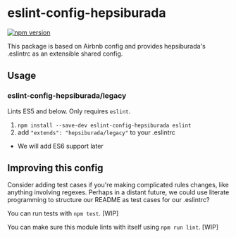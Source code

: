 # eslint-config-hepsiburada

[![npm version](https://badge.fury.io/js/eslint-config-hepsiburada.svg)](http://badge.fury.io/js/eslint-config-hepsiburada)

This package is based on Airbnb config and provides hepsiburada's .eslintrc as an extensible shared config.

## Usage

### eslint-config-hepsiburada/legacy

Lints ES5 and below. Only requires `eslint`.

1. `npm install --save-dev eslint-config-hepsiburada eslint`
2. add `"extends": "hepsiburada/legacy"` to your .eslintrc

* We will add ES6 support later

## Improving this config

Consider adding test cases if you're making complicated rules changes, like
anything involving regexes. Perhaps in a distant future, we could use literate
programming to structure our README as test cases for our .eslintrc?

You can run tests with `npm test`. [WIP]

You can make sure this module lints with itself using `npm run lint`. [WIP]
